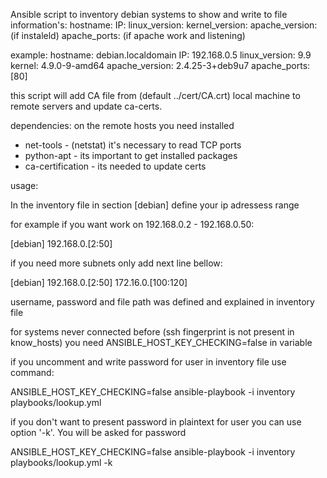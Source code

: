 Ansible script to inventory debian systems to show and write to file information's:
hostname:
  IP:
  linux_version:
  kernel_version:
  apache_version: (if instaleld)
  apache_ports: (if apache work and listening)

example:
hostname: debian.localdomain
  IP: 192.168.0.5
  linux_version: 9.9
  kernel: 4.9.0-9-amd64
  apache_version: 2.4.25-3+deb9u7
  apache_ports: [80]

this script will add CA file from (default ../cert/CA.crt) local machine to remote servers and update ca-certs.

dependencies:
on the remote hosts you need installed
 - net-tools - (netstat) it's necessary to read TCP ports
 - python-apt - its important to get installed packages
 - ca-certification - its needed to update certs

usage:

In the inventory file in section [debian] define your ip adressess range

for example if you want work on 192.168.0.2 - 192.168.0.50:

[debian]
192.168.0.[2:50]

if you need more subnets only add next line bellow:

[debian]
192.168.0.[2:50]
172.16.0.[100:120]

username, password and file path was defined and explained in inventory file

for systems never connected before (ssh fingerprint is not present in know_hosts) you need ANSIBLE_HOST_KEY_CHECKING=false in variable

if you uncomment and write password for user in inventory file use command:

ANSIBLE_HOST_KEY_CHECKING=false ansible-playbook -i inventory playbooks/lookup.yml

if you don't want to present password in plaintext for user you can use option '-k'. You will be asked for password

ANSIBLE_HOST_KEY_CHECKING=false ansible-playbook -i inventory playbooks/lookup.yml -k
